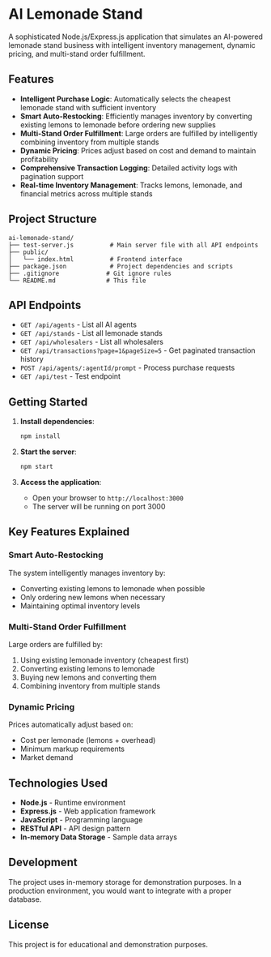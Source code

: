 # AI Lemonade Stand

A sophisticated Node.js/Express.js application that simulates an AI-powered lemonade stand business with intelligent inventory management, dynamic pricing, and multi-stand order fulfillment.

## Features

- **Intelligent Purchase Logic**: Automatically selects the cheapest lemonade stand with sufficient inventory
- **Smart Auto-Restocking**: Efficiently manages inventory by converting existing lemons to lemonade before ordering new supplies
- **Multi-Stand Order Fulfillment**: Large orders are fulfilled by intelligently combining inventory from multiple stands
- **Dynamic Pricing**: Prices adjust based on cost and demand to maintain profitability
- **Comprehensive Transaction Logging**: Detailed activity logs with pagination support
- **Real-time Inventory Management**: Tracks lemons, lemonade, and financial metrics across multiple stands

## Project Structure

```
ai-lemonade-stand/
├── test-server.js          # Main server file with all API endpoints
├── public/
│   └── index.html          # Frontend interface
├── package.json            # Project dependencies and scripts
├── .gitignore             # Git ignore rules
└── README.md              # This file
```

## API Endpoints

- `GET /api/agents` - List all AI agents
- `GET /api/stands` - List all lemonade stands
- `GET /api/wholesalers` - List all wholesalers
- `GET /api/transactions?page=1&pageSize=5` - Get paginated transaction history
- `POST /api/agents/:agentId/prompt` - Process purchase requests
- `GET /api/test` - Test endpoint

## Getting Started

1. **Install dependencies**:
   ```bash
   npm install
   ```

2. **Start the server**:
   ```bash
   npm start
   ```

3. **Access the application**:
   - Open your browser to `http://localhost:3000`
   - The server will be running on port 3000

## Key Features Explained

### Smart Auto-Restocking
The system intelligently manages inventory by:
- Converting existing lemons to lemonade when possible
- Only ordering new lemons when necessary
- Maintaining optimal inventory levels

### Multi-Stand Order Fulfillment
Large orders are fulfilled by:
1. Using existing lemonade inventory (cheapest first)
2. Converting existing lemons to lemonade
3. Buying new lemons and converting them
4. Combining inventory from multiple stands

### Dynamic Pricing
Prices automatically adjust based on:
- Cost per lemonade (lemons + overhead)
- Minimum markup requirements
- Market demand

## Technologies Used

- **Node.js** - Runtime environment
- **Express.js** - Web application framework
- **JavaScript** - Programming language
- **RESTful API** - API design pattern
- **In-memory Data Storage** - Sample data arrays

## Development

The project uses in-memory storage for demonstration purposes. In a production environment, you would want to integrate with a proper database.

## License

This project is for educational and demonstration purposes. 
